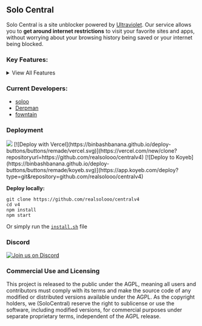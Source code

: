 ## Solo Central
Solo Central is a site unblocker powered by [Ultraviolet](https://github.com/titaniumnetwork-dev/Ultraviolet). Our service allows you to **get around internet restrictions** to visit your favorite sites and apps, without worrying about your browsing history being saved or your internet being blocked.
### Key Features:
<details>
<summary>View All Features</summary>



- Advanced Tab Cloaking
  
- Advanced About:Blank Cloaking
  
- Hiding site from browser history
  
- Clickoff Cloaking
  
- Automatic URL Cloaking
  
- Customizable/Personalization features
  
- Access settings easily (right-click)

- Inspect Element
  
- URL Bar

- Tabs
  
- Clean UI
  
- Powerful & fast web proxy
  
- A large selection of Apps & Games
  
- ...and more!
</details>

### Current Developers:
- [soloo](https://github.com/realsolooo)
- [Derpman](https://github.com/derpbyte)
- [fowntain](https://github.com/fowntain)
### Deployment
<a href="https://render.com/deploy?repo=https://github.com/realsolooo/centralv4">
<img src="https://raw.githubusercontent.com/BinBashBanana/deploy-buttons/main/buttons/remade/render.svg"></img></a>
[![Deploy with Vercel](https://binbashbanana.github.io/deploy-buttons/buttons/remade/vercel.svg)](https://vercel.com/new/clone?repositoryurl=https://github.com/realsolooo/centralv4)
[![Deploy to Koyeb](https://binbashbanana.github.io/deploy-buttons/buttons/remade/koyeb.svg)](https://app.koyeb.com/deploy?type=git&repository=github.com/realsolooo/centralv4)

**Deploy locally:**
```
git clone https://github.com/realsolooo/centralv4
cd v4
npm install
npm start
```
Or simply run the [`install.sh`](install.sh) file

### Discord
[![Join us on Discord](https://invidget.switchblade.xyz/sWPHCdxCPU?theme=dark)](https://dsc.gg/solooo)

### Commercial Use and Licensing
This project is released to the public under the AGPL, meaning all users and contributors must comply with its terms and make the source code of any modified or distributed versions available under the AGPL. As the copyright holders, we (SoloCentral) reserve the right to sublicense or use the software, including modified versions, for commercial purposes under separate proprietary terms, independent of the AGPL release.
